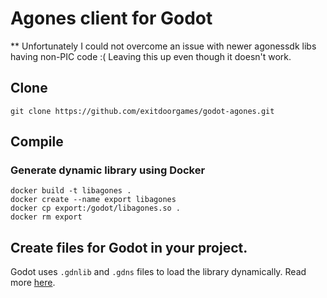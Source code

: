 # Agones client for Godot
** Unfortunately I could not overcome an issue with newer agonessdk libs having non-PIC code :(
Leaving this up even though it doesn't work.

## Clone
`git clone https://github.com/exitdoorgames/godot-agones.git`

## Compile

### Generate dynamic library using Docker
```
docker build -t libagones .
docker create --name export libagones
docker cp export:/godot/libagones.so .
docker rm export
```

## Create files for Godot in your project.
Godot uses `.gdnlib` and `.gdns` files to load the library dynamically.
Read more [here](https://docs.godotengine.org/en/3.0/tutorials/plugins/gdnative/gdnative-cpp-example.html#using-your-gdnative-module).
